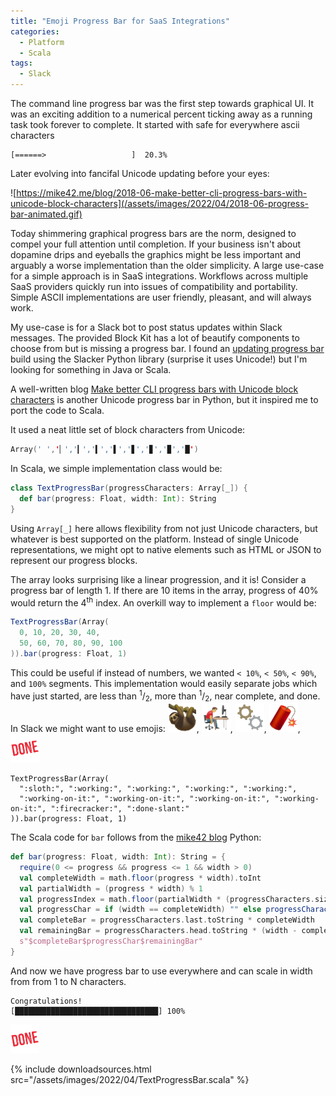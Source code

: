 ```yaml
---
title: "Emoji Progress Bar for SaaS Integrations"
categories:
  - Platform
  - Scala
tags:
  - Slack
---
```


The command line progress bar was the first step towards graphical UI. It was an exciting addition to a numerical
percent ticking away as a running task took forever to complete. It started with safe for everywhere ascii characters

```
[======>                   ]  20.3%
```

Later evolving into fancifal Unicode updating before your eyes:

![https://mike42.me/blog/2018-06-make-better-cli-progress-bars-with-unicode-block-characters](/assets/images/2022/04/2018-06-progress-bar-animated.gif)

Today shimmering graphical progress bars are the norm, designed to compel your full attention until completion. If your
business isn't about dopamine drips and eyeballs the graphics might be less important and arguably a worse
implementation than the older simplicity. A large use-case for a simple approach is in SaaS integrations. Workflows
across multiple SaaS providers quickly run into issues of compatibility and portability. Simple ASCII implementations
are user friendly, pleasant, and will always work.

My use-case is for a Slack bot to post status updates within Slack messages. The provided Block Kit has a lot of
beautify components to choose from but is missing a progress bar. I found
an [updating progress bar](https://github.com/bcicen/slack-progress) build using the Slacker Python library (surprise it
uses Unicode!) but I'm looking for something in Java or Scala.

A well-written
blog [Make better CLI progress bars with Unicode block characters](https://mike42.me/blog/2018-06-make-better-cli-progress-bars-with-unicode-block-characters)
is another Unicode progress bar in Python, but it inspired me to port the code to Scala.

It used a neat little set of block characters from Unicode:

```scala
Array(' ','▏','▎','▍','▌','▋','▊','▉','█')
```

In Scala, we simple implementation class would be:

```scala
class TextProgressBar(progressCharacters: Array[_]) {
  def bar(progress: Float, width: Int): String
}
```

Using `Array[_]` here allows flexibility from not just Unicode characters, but whatever is best supported on the
platform. Instead of single Unicode representations, we might opt to native elements such as HTML or JSON to represent
our progress blocks.

The array looks surprising like a linear progression, and it is! Consider a progress bar of length 1. If there are 10
items in the array, progress of 40% would return the 4<sup>th</sup> index. An overkill way to implement a `floor` would
be:

```scala
TextProgressBar(Array(
  0, 10, 20, 30, 40, 
  50, 60, 70, 80, 90, 100
)).bar(progress: Float, 1)
```

This could be useful if instead of numbers, we wanted `< 10%`, `< 50%`, `< 90%`, and `100%` segments. This
implementation would easily separate jobs which have just started, are less than <sup>1</sup>/<sub>2</sub>, more
than <sup>1</sup>/<sub>2</sub>, near complete, and done. In Slack we might want to use emojis:
![:sloth:](/assets/images/2022/04/slack_sloth.png), ![:working:](/assets/images/2022/04/slack_working.png), ![:working-on-it:](/assets/images/2022/04/slack_working-on-it.png), ![:firecracker:](/assets/images/2022/04/slack_firecracker.png), ![:done-slant:](/assets/images/2022/04/slack_done-slant.png)

```
TextProgressBar(Array(
  ":sloth:", ":working:", ":working:", ":working:", ":working:", 
  ":working-on-it:", ":working-on-it:", ":working-on-it:", ":working-on-it:", ":firecracker:", ":done-slant:"
)).bar(progress: Float, 1)
```

The Scala code for `bar` follows from
the [mike42 blog](https://mike42.me/blog/2018-06-make-better-cli-progress-bars-with-unicode-block-characters) Python:

```scala
def bar(progress: Float, width: Int): String = {
  require(0 <= progress && progress <= 1 && width > 0)
  val completeWidth = math.floor(progress * width).toInt
  val partialWidth = (progress * width) % 1
  val progressIndex = math.floor(partialWidth * (progressCharacters.size - 1)).toInt
  val progressChar = if (width == completeWidth) "" else progressCharacters(progressIndex).toString
  val completeBar = progressCharacters.last.toString * completeWidth
  val remainingBar = progressCharacters.head.toString * (width - completeWidth - 1)
  s"$completeBar$progressChar$remainingBar"
}
```

And now we have progress bar to use everywhere and can scale in width from from 1 to N characters.

```
Congratulations!
[████████████████████████████████] 100%
```

![:done-slant:](/assets/images/2022/04/slack_done-slant.png)

{%
include downloadsources.html
src="/assets/images/2022/04/TextProgressBar.scala"
%}

